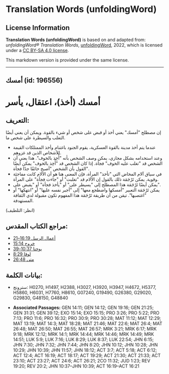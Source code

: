 # Translation Words (unfoldingWord)

## License Information

**Translation Words (unfoldingWord)** is based on and adapted from: _unfoldingWord® Translation Words_, [unfoldingWord](https://unfoldingword.org/utw), 2022, which is licensed under a [CC BY-SA 4.0 license](https://creativecommons.org/licenses/by-sa/4.0/legalcode.en).

This markdown version is provided under the same license.



--------------------------------

## أمسك (id: 196556)

أمسك (أخذ)، اعتقال، يأسر
========================

التعريف:
--------

إن مصطلح "أمسك" يعني أخذ أو قبض على شخص أو شيء بالقوة. ويمكن أن يعني أيضًا التغلب والسيطرة على شخص ما.

* عندما يتم أخذ مدينة بالقوة العسكرية، يقوم الجنود باغتنام وأخذ الممتلكات القيمة للأشخاص الذين قد غزوهم.
* وعند استخدامه بشكل مجازي، يمكن وصف الشخص بأنه "أُخِذ بالخوف". هذا يعني أن الشخص قد "تغلب عليه الخوف" فجأة. إذا كان الشخص قد "أُخِذ بالخوف" يمكن أيضًا القول بأن الشخص "أصبح خائفًا جدًا فجأة".
* في سياق آلام المخاض التي "تأخذ" المرأة، فإن المعنى هنا هو أن الآلام كانت مفاجئة وقوية. يمكن تَرْجَمَة ذلك بالقول إن الآلام قد "تغلبت" أو "جاءت فجأة" على المرأة.
* يمكن أيضًا تَرْجَمَة هذا المصطلح إلى "يسيطر على" أو "يأخذ فجأة" أو "يقبض على".
* يمكن تَرْجَمَة التعبير "أمسكها واضطجع معها" إلى "أجبر نفسه عليها" أو "انتهكها" أو "اغتصبها". تيقن من أن طريقة تَرْجَمَة هذا المفهوم تكون مقبولة لدي الثقافة المستهدفة.

(انظر: التلطيف)

مراجع الكتاب المقدس:
--------------------

* [أعمال الرسل 16:19–21](https://ref.ly/Acts16:19-Acts16:21)
* [خروج 15:14](https://ref.ly/Exod15:14)
* [يوحنا 10:37–39](https://ref.ly/John10:37-John10:39)
* [لوقا 8:29](https://ref.ly/Luke8:29)
* [متى 26:48](https://ref.ly/Matt26:48)

بيانات الكلمة:
--------------

* سترونج: H0270, H1497, H2388, H3027, H3920, H3947, H4672, H5377, H5860, H6031, H7760, H8610, G07240, G19490, G26380, G29020, G29830, G48150, G48840

* **Associated Passages:** GEN 14:11; GEN 14:12; GEN 19:16; GEN 21:25; GEN 31:31; GEN 39:12; EXO 15:14; EXO 15:15; PRO 3:26; PRO 5:22; PRO 7:13; PRO 11:6; PRO 16:32; PRO 30:9; PRO 30:28; MAT 11:12; MAT 12:29; MAT 13:19; MAT 14:3; MAT 18:28; MAT 21:46; MAT 22:6; MAT 26:4; MAT 26:48; MAT 26:50; MAT 26:55; MAT 26:57; MRK 3:21; MRK 6:17; MRK 9:18; MRK 12:12; MRK 14:1; MRK 14:44; MRK 14:46; MRK 14:49; MRK 14:51; LUK 5:9; LUK 7:16; LUK 8:29; LUK 8:37; LUK 22:54; JHN 6:15; JHN 7:30; JHN 7:32; JHN 7:44; JHN 8:20; JHN 10:12; JHN 10:28; JHN 10:29; JHN 10:39; JHN 11:57; JHN 18:12; ACT 3:7; ACT 5:18; ACT 6:12; ACT 12:4; ACT 16:19; ACT 18:17; ACT 19:29; ACT 21:30; ACT 21:33; ACT 23:10; ACT 23:27; ACT 24:6; ACT 26:21; 2CO 11:32; JUD 1:23; REV 19:20; REV 20:2; JHN 10:37–JHN 10:39; ACT 16:19–ACT 16:21

